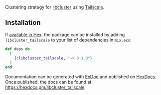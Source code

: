 Clustering strategy for [libcluster](https://hexdocs.pm/libcluster/readme.html) using [Tailscale](https://tailscale.com/).

## Installation

If [available in Hex](https://hex.pm/docs/publish), the package can be installed
by adding `libcluster_tailscale` to your list of dependencies in `mix.exs`:

```elixir
def deps do
  [
    {:libcluster_tailscale, "~> 0.1.0"}
  ]
end
```

Documentation can be generated with [ExDoc](https://github.com/elixir-lang/ex_doc)
and published on [HexDocs](https://hexdocs.pm). Once published, the docs can
be found at <https://hexdocs.pm/libcluster_tailscale>.

